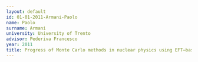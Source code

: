```yaml
---
layout: default 
id: 01-01-2011-Armani-Paolo
name: Paolo
surname: Armani
university: University of Trento
advisor: Pederiva Francesco
year: 2011
title: Progress of Monte Carlo methods in nuclear physics using EFT–based NN interaction and in hypernuclear systems.
---
```


